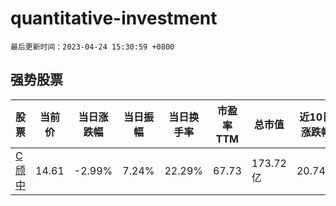 # quantitative-investment

`最后更新时间：2023-04-24 15:30:59 +0800`

## 强势股票

|股票|当前价|当日涨跌幅|当日振幅|当日换手率|市盈率TTM|总市值|近10日涨跌幅|
|----|----|----|----|----|----|----|----|
|[C颀中](https://xueqiu.com/S/SH688352)|14.61|-2.99%|7.24%|22.29%|67.73|173.72亿|20.74%|
